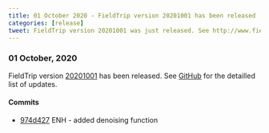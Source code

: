 ```yaml
---
title: 01 October 2020 - FieldTrip version 20201001 has been released
categories: [release]
tweet: FieldTrip version 20201001 was just released. See http://www.fieldtriptoolbox.org/#01-october-2020
---
```


### 01 October, 2020

FieldTrip version [20201001](http://github.com/fieldtrip/fieldtrip/releases/tag/20201001) has been released.
See [GitHub](https://github.com/fieldtrip/fieldtrip/compare/20200930...20201001) for the detailled list of updates.

#### Commits

- [974d427](http://github.com/fieldtrip/fieldtrip/commit/974d427) ENH - added denoising function
